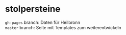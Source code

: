 # stolpersteine
`gh-pages` branch: Daten für Heilbronn  
`master` branch: Seite mit Templates zum weiterentwickeln